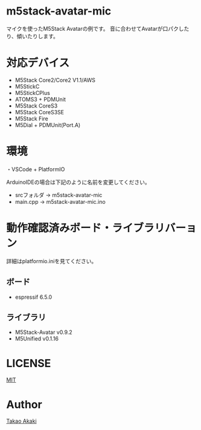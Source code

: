 # m5stack-avatar-mic
マイクを使ったM5Stack Avatarの例です。
音に合わせてAvatarが口パクしたり、傾いたりします。

# 対応デバイス

- M5Stack Core2/Core2 V1.1/AWS
- M5StickC
- M5StickCPlus
- ATOMS3 + PDMUnit
- M5Stack CoreS3
- M5Stack CoreS3SE
- M5Stack Fire
- M5Dial + PDMUnit(Port.A)

# 環境

・VSCode + PlatformIO

ArduinoIDEの場合は下記のように名前を変更してください。
- srcフォルダ -> m5stack-avatar-mic
- main.cpp -> m5stack-avatar-mic.ino

# 動作確認済みボード・ライブラリバーョン

詳細はplatformio.iniを見てください。

## ボード

- espressif 6.5.0

## ライブラリ
- M5Stack-Avatar v0.9.2
- M5Unified v0.1.16

# LICENSE
[MIT](https://github.com/mongonta0716/m5stack-avatar-mic/blob/main/LICENSE)

# Author

[Takao Akaki](https://github.com/mongonta0716)